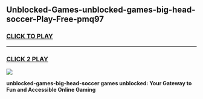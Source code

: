 
## Unblocked-Games-unblocked-games-big-head-soccer-Play-Free-pmq97
<h3>
<a href="https://premium76.site?title=unblocked-games-big-head-soccer&ref=15A">CLICK TO PLAY</a></h3>
<hr>

<h3>
<a href="https://premium76.site?title=unblocked-games-big-head-soccer&ref=15A">CLICK 2 PLAY</a>
  
</h3>

<a href="https://premium76.site?title=unblocked-games-big-head-soccer&ref=15A"><img src="https://clearcache.store/games.png"></a>


**unblocked-games-big-head-soccer games unblocked: Your Gateway to Fun and Accessible Online Gaming**

